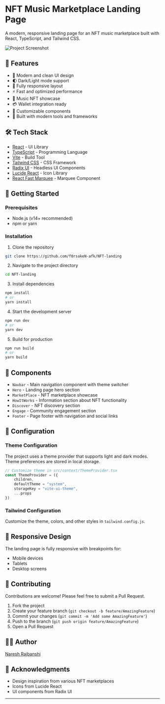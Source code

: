# NFT Music Marketplace Landing Page

A modern, responsive landing page for an NFT music marketplace built with React, TypeScript, and Tailwind CSS.

![Project Screenshot](./src/assets/1.png) 

## 🚀 Features

- 🎨 Modern and clean UI design
- 🌓 Dark/Light mode support
- 📱 Fully responsive layout
- ⚡ Fast and optimized performance
- 🎵 Music NFT showcase
- 💳 Wallet integration ready
- 🎨 Customizable components
- 🔧 Built with modern tools and frameworks

## 🛠️ Tech Stack

- [React](https://reactjs.org/) - UI Library
- [TypeScript](https://www.typescriptlang.org/) - Programming Language
- [Vite](https://vitejs.dev/) - Build Tool
- [Tailwind CSS](https://tailwindcss.com/) - CSS Framework
- [Radix UI](https://www.radix-ui.com/) - Headless UI Components
- [Lucide React](https://lucide.dev/) - Icon Library
- [React Fast Marquee](https://www.react-fast-marquee.com/) - Marquee Component

## 🚀 Getting Started

### Prerequisites

- Node.js (v14+ recommended)
- npm or yarn

### Installation

1. Clone the repository
```bash
git clone https://github.com/f0rsakeN-afk/NFT-landing
```

2. Navigate to the project directory
```bash
cd NFT-landing
```

3. Install dependencies
```bash
npm install
# or
yarn install
```

4. Start the development server
```bash
npm run dev
# or
yarn dev
```

5. Build for production
```bash
npm run build
# or
yarn build
```


## 🎨 Components

- `Navbar` - Main navigation component with theme switcher
- `Hero` - Landing page hero section
- `MarketPlace` - NFT marketplace showcase
- `HowItWorks` - Information section about NFT functionality
- `Discover` - NFT discovery section
- `Engage` - Community engagement section
- `Footer` - Page footer with navigation and social links

## 🔧 Configuration

### Theme Configuration

The project uses a theme provider that supports light and dark modes. Theme preferences are stored in local storage.

```typescript
// Customize theme in src/context/ThemeProvider.tsx
const ThemeProvider = ({
    children,
    defaultTheme = "system",
    storageKey = "vite-ui-theme",
    ...props
})
```

### Tailwind Configuration

Customize the theme, colors, and other styles in `tailwind.config.js`.

## 📱 Responsive Design

The landing page is fully responsive with breakpoints for:
- Mobile devices
- Tablets
- Desktop screens

## 🤝 Contributing

Contributions are welcome! Please feel free to submit a Pull Request.

1. Fork the project
2. Create your feature branch (`git checkout -b feature/AmazingFeature`)
3. Commit your changes (`git commit -m 'Add some AmazingFeature'`)
4. Push to the branch (`git push origin feature/AmazingFeature`)
5. Open a Pull Request

## 👨‍💻 Author

[Naresh Rajbanshi](https://github.com/f0rsakeN-afk)

## 🙏 Acknowledgments

- Design inspiration from various NFT marketplaces
- Icons from Lucide React
- UI components from Radix UI

---
